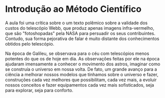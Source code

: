 # Introdução ao Método Científico
A aula foi uma crítica sobre o um texto polêmico sobre a validade dos custos do telescópio Webb, que produz apenas imagens infra-vermelho, que são "fotoshopadas" pela NASA para persuadir os seus contribuintes. Contudo, sua forma pejorativa de falar é muito distante dos conhecimentos obtidos pelo telescópio.

Na época de Galileu, se observava para o céu com telescópios menos potentes do que os de hoje em dia. As observações feitas por ele na época ajudaram imensamente  a conhecer o movimento dos astros, imaginar como se construía o universo em nossa volta. De fato, um grande avanço para a ciência a melhorar nossos modelos que tínhamos sobre o universo e fazer, construções cada vez melhores que possibilitam, cada vez mais, a evoluir nossos conceitos e fazer equipamentos cada vez mais sofisticados, seja para explorar, seja para conforto.